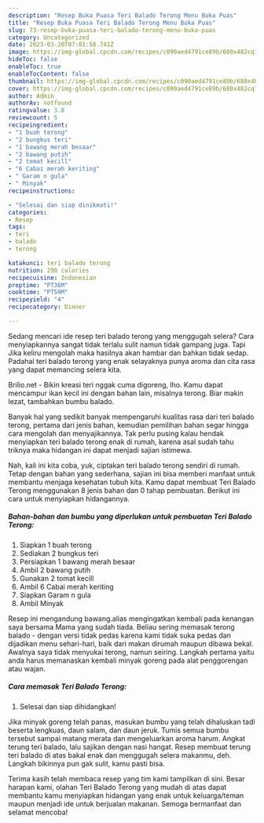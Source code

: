 ```yaml
---
description: "Resep Buka Puasa Teri Balado Terong Menu Buka Puas"
title: "Resep Buka Puasa Teri Balado Terong Menu Buka Puas"
slug: 73-resep-buka-puasa-teri-balado-terong-menu-buka-puas
category: Uncategorized
date: 2023-03-20T07:01:58.741Z
image: https://img-global.cpcdn.com/recipes/c090aed4791ce89b/680x482cq70/teri-balado-terong-foto-resep-utama.jpg
hideToc: false
enableToc: true
enableTocContent: false
thumbnail: https://img-global.cpcdn.com/recipes/c090aed4791ce89b/680x482cq70/teri-balado-terong-foto-resep-utama.jpg
cover: https://img-global.cpcdn.com/recipes/c090aed4791ce89b/680x482cq70/teri-balado-terong-foto-resep-utama.jpg
author: Admin
authorAv: notfound
ratingvalue: 3.8
reviewcount: 5
recipeingredient:
- "1 buah terong"
- "2 bungkus teri"
- "1 bawang merah besaar"
- "2 bawang putih"
- "2 tomat kecill"
- "6 Cabai merah keriting"
- " Garam n gula"
- " Minyak"
recipeinstructions:

- "Selesai dan siap dinikmati!"
categories:
- Resep
tags:
- teri
- balado
- terong

katakunci: teri balado terong 
nutrition: 298 calories
recipecuisine: Indonesian
preptime: "PT36M"
cooktime: "PT59M"
recipeyield: "4"
recipecategory: Dinner

---
```



Sedang mencari ide resep teri balado terong yang menggugah selera? Cara menyiapkannya sangat tidak terlalu sulit namun tidak gampang juga. Tapi Jika keliru mengolah maka hasilnya akan hambar dan bahkan tidak sedap. Padahal teri balado terong yang enak selayaknya punya aroma dan cita rasa yang dapat memancing selera kita.


Brilio.net - Bikin kreasi teri nggak cuma digoreng, lho. Kamu dapat mencampur ikan kecil ini dengan bahan lain, misalnya terong. Biar makin lezat, tambahkan bumbu balado.

Banyak hal yang sedikit banyak mempengaruhi kualitas rasa dari teri balado terong, pertama dari jenis bahan, kemudian pemilihan bahan segar hingga cara mengolah dan menyajikannya. Tak perlu pusing kalau hendak menyiapkan teri balado terong enak di rumah, karena asal sudah tahu triknya maka hidangan ini dapat menjadi sajian istimewa.


Nah, kali ini kita coba, yuk, ciptakan teri balado terong sendiri di rumah. Tetap dengan bahan yang sederhana, sajian ini bisa memberi manfaat untuk membantu menjaga kesehatan tubuh kita. Kamu dapat membuat Teri Balado Terong menggunakan 8 jenis bahan dan 0 tahap pembuatan. Berikut ini cara untuk menyiapkan hidangannya.

<!--inarticleads1-->

##### Bahan-bahan dan bumbu yang diperlukan untuk pembuatan Teri Balado Terong:

1. Siapkan 1 buah terong
1. Sediakan 2 bungkus teri
1. Persiapkan 1 bawang merah besaar
1. Ambil 2 bawang putih
1. Gunakan 2 tomat kecill
1. Ambil 6 Cabai merah keriting
1. Siapkan  Garam n gula
1. Ambil  Minyak


Resep ini mengandung bawang.alias mengingatkan kembali pada kenangan saya bersama Mama yang sudah tiada. Beliau sering memasak terong balado - dengan versi tidak pedas karena kami tidak suka pedas dan dijadikan menu sehari-hari, baik dari makan dirumah maupun dibawa bekal. Awalnya saya tidak menyukai terong, namun seiring. Langkah pertama yaitu anda harus memanaskan kembali minyak goreng pada alat penggorengan atau wajan. 

<!--inarticleads2-->

##### Cara memasak Teri Balado Terong:


1. Selesai dan siap dihidangkan!

Jika minyak goreng telah panas, masukan bumbu yang telah dihaluskan tadi beserta lengkuas, daun salam, dan daun jeruk. Tumis semua bumbu tersebut sampai matang merata dan mengeluarkan aroma harum. Angkat terung teri balado, lalu sajikan dengan nasi hangat. Resep membuat terung teri balado di atas bakal enak dan menggugah selera makanmu, deh. Langkah bikinnya pun gak sulit, kamu pasti bisa. 

Terima kasih telah membaca resep yang tim kami tampilkan di sini. Besar harapan kami, olahan Teri Balado Terong yang mudah di atas dapat membantu kamu menyiapkan hidangan yang enak untuk keluarga/teman maupun menjadi ide untuk berjualan makanan. Semoga bermanfaat dan selamat mencoba!
